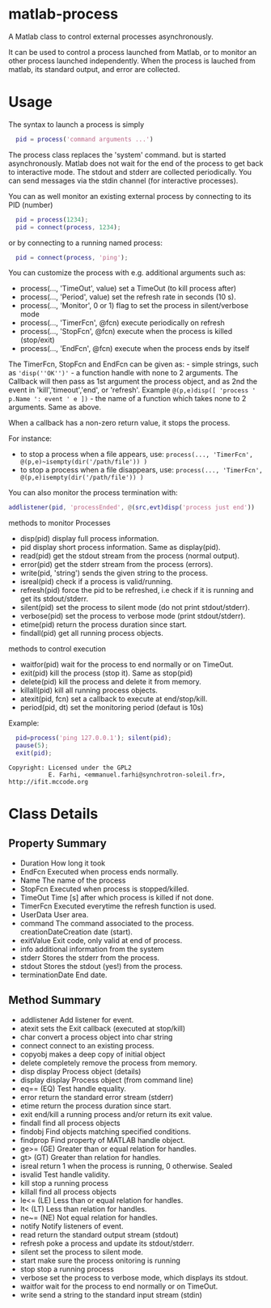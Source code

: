 # matlab-process
A Matlab class to control external processes asynchronously. 

It can be used to control a process launched from Matlab, or to monitor an other process launched independently. When the process is lauched from matlab, its standard output, and error are collected.
 
Usage
=====
 
  The syntax to launch a process is simply
  
  ```matlab
    pid = process('command arguments ...')
  ```
  
  The process class replaces the 'system' command. but is started asynchronously.
  Matlab does not wait for the end of the process to get back to interactive mode.
  The stdout and stderr are collected periodically. You can send messages 
  via the stdin channel (for interactive processes).
 
  You can as well monitor an existing external process by connecting to its PID (number)
  ```matlab
    pid = process(1234);
    pid = connect(process, 1234);
  ```
  
  or by connecting to a running named process:
  ```matlab
    pid = connect(process, 'ping');
  ```
  
  You can customize the process with e.g. additional arguments such as:
  - process(..., 'TimeOut', value)  set a TimeOut (to kill process after)
  - process(..., 'Period', value)   set the refresh rate in seconds (10 s).
  - process(..., 'Monitor', 0 or 1) flag to set the process in silent/verbose mode
  - process(..., 'TimerFcn', @fcn)  execute periodically on refresh
  - process(..., 'StopFcn', @fcn)   execute when the process is killed (stop/exit)
  - process(..., 'EndFcn', @fcn)    execute when the process ends by itself
 
  The TimerFcn, StopFcn and EndFcn can be given as:
    - simple strings, such as ```'disp(''OK'')'```
    - a function handle with none to 2 arguments. The Callback will then 
      pass as 1st argument the process object, and as 2nd the event
        in 'kill','timeout','end', or 'refresh'. 
      Example ```@(p,e)disp([ 'process ' p.Name ': event ' e ])```
    - the name of a function which takes none to 2 arguments. Same as above.
    
  When a callback has a non-zero return value, it stops the process.
 
  For instance:
  - to stop a process when a file appears, use:
      ```process(..., 'TimerFcn', @(p,e)~isempty(dir('/path/file')) )```
  - to stop a process when a file disappears, use:
      ```process(..., 'TimerFcn', @(p,e)isempty(dir('/path/file')) )```
      
  You can also monitor the process termination with:
  ```matlab
  addlistener(pid, 'processEnded', @(src,evt)disp('process just end'))
  ```
 
  methods to monitor Processes
  - disp(pid)     display full process information.
  - pid           display short process information. Same as display(pid).
  - read(pid)     get the stdout stream from the process (normal output).
  - error(pid)    get the stderr stream from the process (errors).
  - write(pid, 'string') sends the given string to the process.
  - isreal(pid)   check if a process is valid/running.
  - refresh(pid)  force the pid to be refreshed, i.e check if it is running
                  and get its stdout/stderr.
  - silent(pid)   set the process to silent mode (do not print stdout/stderr).
  - verbose(pid)  set the process to verbose mode (print stdout/stderr).
  - etime(pid)    return the process duration since start.
  - findall(pid)  get all running process objects.
 
  methods to control execution
  - waitfor(pid)  wait for the process to end normally or on TimeOut.
  - exit(pid)     kill the process (stop it). Same as stop(pid)
  - delete(pid)   kill the process and delete it from memory.
  - killall(pid)  kill all running process objects.
  - atexit(pid, fcn) set a callback to execute at end/stop/kill.
  - period(pid, dt) set the monitoring period (defaut is 10s)
 
  Example:
  ```matlab
    pid=process('ping 127.0.0.1'); silent(pid);
    pause(5);
    exit(pid);
  ```
  
    Copyright: Licensed under the GPL2
               E. Farhi, <emmanuel.farhi@synchrotron-soleil.fr>, http://ifit.mccode.org


Class Details
=============

Property Summary 
----------------
- Duration        How long it took 
- EndFcn          Executed when process ends normally. 
- Name            The name of the process 
- StopFcn         Executed when process is stopped/killed. 
- TimeOut         Time [s] after which process is killed if not done. 
- TimerFcn        Executed everytime the refresh function is used. 
- UserData        User area. 
- command         The command associated to the process. creationDateCreation date (start). 
- exitValue       Exit code, only valid at end of process. 
- info            additional information from the system 
- stderr          Stores the stderr from the process. 
- stdout          Stores the stdout (yes!) from the process. 
- terminationDate End date. 

Method Summary 
--------------
-  addlistener Add listener for event.   
-  atexit      sets the Exit callback (executed at stop/kill)   
-  char        convert a process object into char string   
-  connect     connect to an existing process.   
-  copyobj     makes a deep copy of initial object   
-  delete      completely remove the process from memory.    
-  disp        display Process object (details)   
-  display     display Process object (from command line)   
-  eq== (EQ)   Test handle equality.   
-  error       return the standard error stream (stderr)   
-  etime       return the process duration since start.   
-  exit        end/kill a running process and/or return its exit value.   
-  findall     find all process objects   
-  findobj     Find objects matching specified conditions.   
-  findprop    Find property of MATLAB handle object.   
-  ge>= (GE)   Greater than or equal relation for handles.   
-  gt> (GT)    Greater than relation for handles.   
-  isreal      return 1 when the process is running, 0 otherwise. Sealed   
-  isvalid     Test handle validity.   
-  kill        stop a running process   
-  killall     find all process objects   
-  le<= (LE)   Less than or equal relation for handles.   
-  lt< (LT)    Less than relation for handles.   
-  ne~= (NE)   Not equal relation for handles.   
-  notify      Notify listeners of event.   
-  read        return the standard output stream (stdout)   
-  refresh     poke a process and update its stdout/stderr.   
-  silent      set the process to silent mode.   
-  start       make sure the process onitoring is running   
-  stop        stop a running process   
-  verbose     set the process to verbose mode, which displays its stdout.   
-  waitfor     wait for the process to end normally or on TimeOut.   
-  write       send a string to the standard input stream (stdin) 

